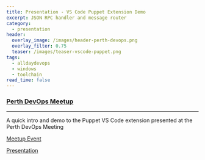 ```yaml
---
title: Presentation - VS Code Puppet Extension Demo
excerpt: JSON RPC handler and message router
category:
  - presentation
header:
  overlay_image: /images/header-perth-devops.png
  overlay_filter: 0.75
  teaser: /images/teaser-vscode-puppet.png
tags:
  - alldaydevops
  - windows
  - toolchain
read_time: false
---
```


### [Perth DevOps Meetup](https://www.meetup.com/DevOps-Perth)

---

A quick intro and demo to the Puppet VS Code extension presented at the Perth DevOps Meeting

[Meetup Event](https://www.meetup.com/DevOps-Perth/events/247818662/)

[Presentation](https://speakerdeck.com/glennsarti/puppet-vs-code-extensions-perth-devops-meetup)
